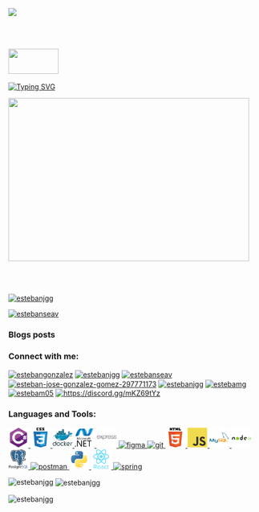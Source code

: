 
<p align="center" >

![](https://visitor-badge.glitch.me/badge?page_id=Estebanjgg.Estebanjgg)
 </p>
 
 <br><br>
 
<img  src="https://media4.giphy.com/media/KAq5w47R9rmTuvWOWa/giphy.gif?cid=ecf05e479gdyl35b17g4ptqg2egok44smrk2qtbfzzg7rona&rid=giphy.gif&ct=g" width="100" height="50">
 
<di text="center">

[![Typing SVG](https://readme-typing-svg.herokuapp.com?font=Racing+Sans+One&size=35&pause=1000&color=0ED434&vCenter=true&multiline=true&width=650&height=250&lines=Hello+my+name+is+Esteban+Gonzalez;+I+really+like+to+code+in+python+javascript+;i+am+from+Venezuela+and+i+live+in+brazil)](https://git.io/typing-svg)

</div>


<img src="https://64.media.tumblr.com/291e9f434c28304abb14badf57e1ed63/tumblr_mo224hiS2Q1s3cax1o1_500.gif" width="480" height="325"/>

<br><br>

<p align="left"> <a href="https://github.com/ryo-ma/github-profile-trophy"><img src="https://github-profile-trophy.vercel.app/?username=estebanjgg" alt="estebanjgg" /></a> </p>

<p align="left"> <a href="https://twitter.com/estebanseav" target="blank"><img src="https://img.shields.io/twitter/follow/estebanseav?logo=twitter&style=for-the-badge" alt="estebanseav" /></a> </p>

### Blogs posts
<!-- BLOG-POST-LIST:START -->
<!-- BLOG-POST-LIST:END -->

<h3 align="left">Connect with me:</h3>
<p align="left">
<a href="https://codepen.io/estebangonzalez" target="blank"><img align="center" src="https://raw.githubusercontent.com/rahuldkjain/github-profile-readme-generator/master/src/images/icons/Social/codepen.svg" alt="estebangonzalez" height="30" width="40" /></a>
<a href="https://dev.to/estebanjgg" target="blank"><img align="center" src="https://raw.githubusercontent.com/rahuldkjain/github-profile-readme-generator/master/src/images/icons/Social/devto.svg" alt="estebanjgg" height="30" width="40" /></a>
<a href="https://twitter.com/estebanseav" target="blank"><img align="center" src="https://raw.githubusercontent.com/rahuldkjain/github-profile-readme-generator/master/src/images/icons/Social/twitter.svg" alt="estebanseav" height="30" width="40" /></a>
<a href="https://linkedin.com/in/esteban-jose-gonzalez-gomez-297771173" target="blank"><img align="center" src="https://raw.githubusercontent.com/rahuldkjain/github-profile-readme-generator/master/src/images/icons/Social/linked-in-alt.svg" alt="esteban-jose-gonzalez-gomez-297771173" height="30" width="40" /></a>
<a href="https://codesandbox.com/estebanjgg" target="blank"><img align="center" src="https://raw.githubusercontent.com/rahuldkjain/github-profile-readme-generator/master/src/images/icons/Social/codesandbox.svg" alt="estebanjgg" height="30" width="40" /></a>
<a href="https://fb.com/estebamg" target="blank"><img align="center" src="https://raw.githubusercontent.com/rahuldkjain/github-profile-readme-generator/master/src/images/icons/Social/facebook.svg" alt="estebamg" height="30" width="40" /></a>
<a href="https://instagram.com/estebam05" target="blank"><img align="center" src="https://raw.githubusercontent.com/rahuldkjain/github-profile-readme-generator/master/src/images/icons/Social/instagram.svg" alt="estebam05" height="30" width="40" /></a>
<a href="https://discord.gg/https://discord.gg/mKZ69tYz" target="blank"><img align="center" src="https://raw.githubusercontent.com/rahuldkjain/github-profile-readme-generator/master/src/images/icons/Social/discord.svg" alt="https://discord.gg/mKZ69tYz" height="30" width="40" /></a>
</p>

<h3 align="left">Languages and Tools:</h3>
<p align="left"> <a href="https://www.w3schools.com/cs/" target="_blank" rel="noreferrer"> <img src="https://raw.githubusercontent.com/devicons/devicon/master/icons/csharp/csharp-original.svg" alt="csharp" width="40" height="40"/> </a> <a href="https://www.w3schools.com/css/" target="_blank" rel="noreferrer"> <img src="https://raw.githubusercontent.com/devicons/devicon/master/icons/css3/css3-original-wordmark.svg" alt="css3" width="40" height="40"/> </a> <a href="https://www.docker.com/" target="_blank" rel="noreferrer"> <img src="https://raw.githubusercontent.com/devicons/devicon/master/icons/docker/docker-original-wordmark.svg" alt="docker" width="40" height="40"/> </a> <a href="https://dotnet.microsoft.com/" target="_blank" rel="noreferrer"> <img src="https://raw.githubusercontent.com/devicons/devicon/master/icons/dot-net/dot-net-original-wordmark.svg" alt="dotnet" width="40" height="40"/> </a> <a href="https://expressjs.com" target="_blank" rel="noreferrer"> <img src="https://raw.githubusercontent.com/devicons/devicon/master/icons/express/express-original-wordmark.svg" alt="express" width="40" height="40"/> </a> <a href="https://www.figma.com/" target="_blank" rel="noreferrer"> <img src="https://www.vectorlogo.zone/logos/figma/figma-icon.svg" alt="figma" width="40" height="40"/> </a> <a href="https://git-scm.com/" target="_blank" rel="noreferrer"> <img src="https://www.vectorlogo.zone/logos/git-scm/git-scm-icon.svg" alt="git" width="40" height="40"/> </a> <a href="https://www.w3.org/html/" target="_blank" rel="noreferrer"> <img src="https://raw.githubusercontent.com/devicons/devicon/master/icons/html5/html5-original-wordmark.svg" alt="html5" width="40" height="40"/> </a> <a href="https://developer.mozilla.org/en-US/docs/Web/JavaScript" target="_blank" rel="noreferrer"> <img src="https://raw.githubusercontent.com/devicons/devicon/master/icons/javascript/javascript-original.svg" alt="javascript" width="40" height="40"/> </a> <a href="https://www.mysql.com/" target="_blank" rel="noreferrer"> <img src="https://raw.githubusercontent.com/devicons/devicon/master/icons/mysql/mysql-original-wordmark.svg" alt="mysql" width="40" height="40"/> </a> <a href="https://nodejs.org" target="_blank" rel="noreferrer"> <img src="https://raw.githubusercontent.com/devicons/devicon/master/icons/nodejs/nodejs-original-wordmark.svg" alt="nodejs" width="40" height="40"/> </a> <a href="https://www.postgresql.org" target="_blank" rel="noreferrer"> <img src="https://raw.githubusercontent.com/devicons/devicon/master/icons/postgresql/postgresql-original-wordmark.svg" alt="postgresql" width="40" height="40"/> </a> <a href="https://postman.com" target="_blank" rel="noreferrer"> <img src="https://www.vectorlogo.zone/logos/getpostman/getpostman-icon.svg" alt="postman" width="40" height="40"/> </a> <a href="https://www.python.org" target="_blank" rel="noreferrer"> <img src="https://raw.githubusercontent.com/devicons/devicon/master/icons/python/python-original.svg" alt="python" width="40" height="40"/> </a> <a href="https://reactjs.org/" target="_blank" rel="noreferrer"> <img src="https://raw.githubusercontent.com/devicons/devicon/master/icons/react/react-original-wordmark.svg" alt="react" width="40" height="40"/> </a> <a href="https://spring.io/" target="_blank" rel="noreferrer"> <img src="https://www.vectorlogo.zone/logos/springio/springio-icon.svg" alt="spring" width="40" height="40"/> </a> </p>

<p><img align="left" src="https://github-readme-stats.vercel.app/api/top-langs?username=estebanjgg&show_icons=true&locale=en&layout=compact" alt="estebanjgg" /></p>

<p>&nbsp;<img align="center" src="https://github-readme-stats.vercel.app/api?username=estebanjgg&show_icons=true&locale=en" alt="estebanjgg" /></p>

<p><img align="center" src="https://github-readme-streak-stats.herokuapp.com/?user=estebanjgg&" alt="estebanjgg" /></p>
